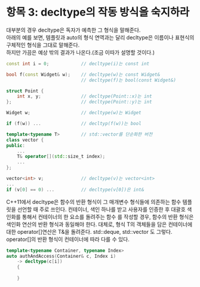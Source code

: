 # 항목 3: decltype의 작동 방식을 숙지하라

대부분의 경우 decltype은 독자가 예측한 그 형식을 말해준다.  
아래의 예를 보면, 템플릿과 auto의 형식 연역과는 달리 decltype은 이름이나 표현식의 구체적인 형식을 그대로 말해준다.  
하지만 가끔은 예상 밖의 결과가 나온다.(조금 이따가 설명할 것이다.)  
~~~C++
const int i = 0;            // decltype(i)는 const int

bool f(const Widget& w);    // decltype(w)는 const Widget&
                            // decltype(f)는 bool(const Widget&)

struct Point {
    int x, y;               // decltype(Point::x)는 int
};                          // decltype(Point::y)는 int

Widget w;                   // decltype(w)는 Widget

if (f(w)) ...               // decltyp(f(w))는 bool

template<typename T>        // std::vector를 단순화한 버전
class vector {
public:
    ...
    T& operator[](std::size_t index);
    ...
};

vector<int> v;              // decltype(v)는 vector<int>
...
if (v[0] == 0) ...          // decltype(v[0])은 int&

~~~

C++11에서 decltype은 함수의 반환 형식이 그 매개변수 형식들에 의존하는 함수 템플릿을 선언할 때 주로 쓰인다.
컨테이너, 색인 하나를 받고 사용자를 인증한 후 대괄호 색인화를 통해서 컨테이너의 한 요소를 돌려주는 함수
를 작성할 경우,  함수의 반환 형식은 색인화 연산의 반환 형식과 동일해야 한다.
대체로, 형식 T의 객체들을 담은 컨테이너에 대한 operator[]연산은 T&을 돌려준다.
std::deque, std::vector 도 그렇다.
operator[]의 반환 형식이 컨테이너에 따라 다를 수 있다.
~~~C++
template<typename Container, typename Index>
auto authAndAccess(Container& c, Index i)
    -> decltype(c[i])
    {
        
    }
~~~

